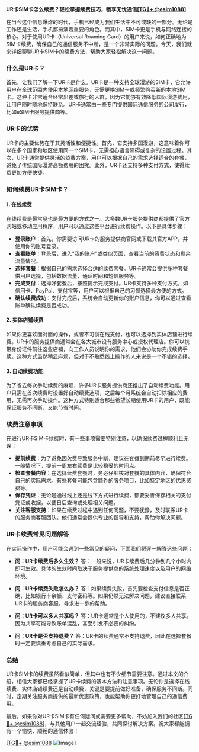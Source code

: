 **UR卡SIM卡怎么续费？轻松掌握续费技巧，畅享无忧通信[[TG💪+ @esim1088](https://t.me/s/esim1088)]**

在当今这个信息爆炸的时代，手机已经成为我们生活中不可或缺的一部分。无论是工作还是生活，手机都扮演着重要的角色。而其中，SIM卡更是手机与网络连接的核心。对于使用UR卡（Universal Roaming Card）的用户来说，如何正确地为SIM卡续费，确保自己的通信服务不中断，是一个非常实际的问题。今天，我们就来详细聊聊UR卡SIM卡的续费方法，帮助大家轻松解决这一问题。

### 什么是UR卡？

首先，让我们了解一下UR卡是什么。UR卡是一种支持全球漫游的SIM卡，它允许用户在全球范围内使用本地网络服务，无需更换SIM卡或频繁购买新的本地SIM卡。这种卡非常适合经常出差或旅行的人群，因为它能够有效降低国际漫游费用，让用户随时随地保持联系。UR卡通常由一些专门提供国际通信服务的公司发行，比如eSIM卡服务提供商等。

### UR卡的优势

UR卡的主要优势在于其灵活性和便捷性。首先，它支持多国漫游，这意味着你可以在多个国家和地区使用同一个SIM卡，无需担心语言障碍或复杂的设置过程。其次，UR卡通常提供灵活的资费方案，用户可以根据自己的需求选择适合的套餐，避免了传统国际漫游高额费用的困扰。此外，UR卡还支持多种支付方式，使得续费更加方便快捷。

### 如何续费UR卡SIM卡？

#### 1. 在线续费

在线续费是最常见也是最方便的方式之一。大多数UR卡服务提供商都提供了官方网站或移动应用程序，用户可以通过这些平台进行续费操作。以下是具体步骤：

- **登录账户**：首先，你需要访问UR卡的服务提供商官网或下载其官方APP，并使用你的账号登录。
- **查看账单**：登录后，进入“我的账户”或类似页面，查看当前的资费状态和剩余流量情况。
- **选择套餐**：根据自己的需求选择合适的续费套餐。UR卡通常会提供多种套餐供用户选择，包括数据流量、通话时间和短信服务等。
- **完成支付**：选择好套餐后，按照提示完成支付。UR卡支持多种支付方式，如信用卡、PayPal、支付宝等，用户可以根据自己的习惯选择最方便的方式。
- **确认续费成功**：支付完成后，系统会自动更新你的账户信息，你可以通过查看账单确认续费是否成功。

#### 2. 实体店铺续费

如果你更喜欢面对面的操作，或者不习惯在线支付，也可以选择到实体店铺进行续费。UR卡的服务提供商通常会在各大城市设有服务中心或授权代理店。你可以携带身份证件前往这些店铺，向工作人员说明你的需求，他们会协助你完成续费手续。这种方式虽然稍显麻烦，但对于不熟悉线上操作的人来说是一个不错的选择。

#### 3. 自动续费功能

为了省去每次手动续费的麻烦，许多UR卡服务提供商还推出了自动续费功能。用户只需在首次续费时设置好自动续费选项，之后每个月系统会自动扣除相应的费用，无需再次手动操作。这种方式特别适合那些希望长期使用UR卡的用户，既能保证服务不间断，又能节省时间。

### 续费注意事项

在进行UR卡SIM卡续费时，有一些事项需要特别注意，以确保续费过程顺利且无误：

- **提前续费**：为了避免因欠费导致服务中断，建议在套餐到期前尽早进行续费。一般情况下，提前一周左右续费是比较稳妥的时间点。
- **检查套餐内容**：在选择续费套餐时，务必仔细核对套餐的具体内容，确保符合自己的实际需求。有些套餐可能包含额外的服务项目，比如特定地区的优惠资费等。
- **保存凭证**：无论是通过线上还是线下方式进行续费，都要妥善保存相关的支付凭证或收据，以便日后查询或处理相关问题。
- **关注客服支持**：如果在续费过程中遇到任何问题，不要犹豫，及时联系UR卡的服务商客服团队。他们通常会提供专业的指导和支持，帮助你解决问题。

### UR卡续费常见问题解答

在实际操作中，用户可能会遇到一些常见的疑问，下面我们将逐一解答这些问题：

- **问：UR卡续费后多久生效？**
  答：一般来说，UR卡续费后几分钟到几个小时内即可生效。具体的生效时间取决于服务提供商的系统处理速度以及用户的网络环境。

- **问：UR卡续费失败怎么办？**
  答：如果续费失败，首先要检查支付信息是否正确，比如银行卡余额、支付密码等。如果仍然无法解决问题，建议直接联系UR卡的服务商客服，寻求进一步的帮助。

- **问：UR卡可以多人共享吗？**
  答：UR卡通常是个人使用的，不建议多人共享。因为共享可能导致账单混乱，甚至引发不必要的纠纷。

- **问：UR卡是否支持退费？**
  答：UR卡的续费通常不支持退费，因此在选择套餐时一定要慎重考虑自己的实际需求。

### 总结

UR卡SIM卡的续费虽然看似简单，但其中也有不少细节需要注意。通过本文的介绍，相信大家都已经掌握了UR卡续费的基本方法和注意事项。无论你是选择在线续费、实体店铺续费还是自动续费，关键是要提前做好准备，确保服务不间断。同时，定期关注服务商提供的最新优惠政策，也能帮助你更好地管理自己的通信费用。

最后，如果你对UR卡SIM卡有任何疑问或需要更多帮助，不妨加入我们的社区[[TG💪+ @esim1088](https://t.me/s/esim1088)]，与其他用户一起交流经验，共同探讨解决方案。祝大家都能拥有一个愉快、顺畅的通信体验！

[[TG💪+ @esim1088](https://t.me/s/esim1088) ![Image](https://i.postimg.cc/4NQfJmqS/Snipaste-2025-05-13-00-14-12.png)]